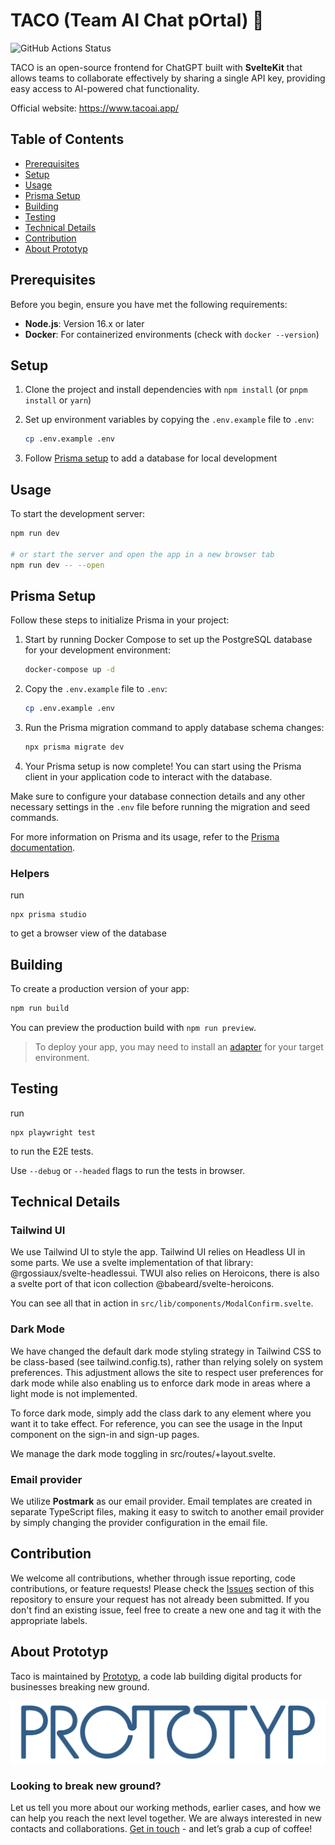 # TACO (Team AI Chat pOrtal) 🌮

![GitHub Actions Status](https://github.com/prototypsthlm/taco/actions/workflows/test.yml/badge.svg)

TACO is an open-source frontend for ChatGPT built with <b>SvelteKit</b> that allows teams to collaborate effectively by sharing a single API key, providing easy access to AI-powered chat functionality.

Official website: https://www.tacoai.app/

## Table of Contents

-   [Prerequisites](#prerequisites)
-   [Setup](#setup)
-   [Usage](#usage)
-   [Prisma Setup](#prisma-setup)
-   [Building](#building)
-   [Testing](#testing)
-   [Technical Details](#technical-details)
-   [Contribution](#contribution)
-   [About Prototyp](#about-prototyp)

## Prerequisites

Before you begin, ensure you have met the following requirements:

-   **Node.js**: Version 16.x or later
-   **Docker**: For containerized environments (check with `docker --version`)

## Setup

1. Clone the project and install dependencies with `npm install` (or `pnpm install`
   or `yarn`)

2. Set up environment variables by copying the `.env.example` file to `.env`:

    ```bash
    cp .env.example .env
    ```

3. Follow [Prisma setup](#prisma-setup) to add a database for local development

## Usage

To start the development server:

```bash
npm run dev

# or start the server and open the app in a new browser tab
npm run dev -- --open
```

## Prisma Setup

Follow these steps to initialize Prisma in your project:

1. Start by running Docker Compose to set up the PostgreSQL database for your development
   environment:

    ```bash
    docker-compose up -d
    ```

2. Copy the `.env.example` file to `.env`:

    ```bash
    cp .env.example .env
    ```

3. Run the Prisma migration command to apply database schema changes:

    ```bash
    npx prisma migrate dev
    ```

4. Your Prisma setup is now complete! You can start using the Prisma client in your application code
   to interact with the database.

Make sure to configure your database connection details and any other necessary settings in
the `.env` file before running the migration and seed commands.

For more information on Prisma and its usage, refer to
the [Prisma documentation](https://www.prisma.io/docs/).

### Helpers

run

```
npx prisma studio
```

to get a browser view of the database

## Building

To create a production version of your app:

```bash
npm run build
```

You can preview the production build with `npm run preview`.

> To deploy your app, you may need to install an [adapter](https://kit.svelte.dev/docs/adapters) for
> your target environment.

## Testing

run

```
npx playwright test
```

to run the E2E tests.

Use `--debug` or `--headed` flags to run the tests in browser.

## Technical Details

### Tailwind UI

We use Tailwind UI to style the app. Tailwind UI relies on Headless UI in some parts. We use
a svelte implementation of that library: @rgossiaux/svelte-headlessui. TWUI also relies on
Heroicons, there is also a svelte port of that icon collection @babeard/svelte-heroicons.

You can see all that in action in `src/lib/components/ModalConfirm.svelte`.

### Dark Mode

We have changed the default dark mode styling strategy in Tailwind CSS to be class-based (see tailwind.config.ts), rather than relying solely on system preferences. This adjustment allows the site to respect user preferences for dark mode while also enabling us to enforce dark mode in areas where a light mode is not implemented.

To force dark mode, simply add the class dark to any element where you want it to take effect. For reference, you can see the usage in the Input component on the sign-in and sign-up pages.

We manage the dark mode toggling in src/routes/+layout.svelte.

### Email provider

We utilize <b>Postmark</b> as our email provider. Email templates are created in separate TypeScript files, making it easy to switch to another email provider by simply changing the provider configuration in the email file.

## Contribution

We welcome all contributions, whether through issue reporting, code contributions, or feature requests! Please check the [Issues](https://github.com/prototypsthlm/taco/issues) section of this repository to ensure your request has not already been submitted. If you don't find an existing issue, feel free to create a new one and tag it with the appropriate labels.

## About Prototyp

Taco is maintained by [Prototyp](https://www.prototyp.se/en), a code lab building digital products for businesses breaking new ground.

![Prototyp logo](https://github.com/prototypsthlm/taco/blob/dev/prototyp-logo.png?raw=true)

### Looking to break new ground?

Let us tell you more about our working methods, earlier cases, and how we can help you reach the next level together. We are always interested in new contacts and collaborations. [Get in touch](https://www.prototyp.se/en/contact) - and let’s grab a cup of coffee!

